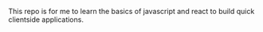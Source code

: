 This repo is for me to learn the basics of javascript and react to build quick clientside applications.
